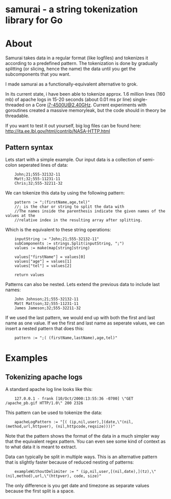 samurai - a string tokenization library for Go
=======

# About
Samurai takes data in a regular format (like logfiles) and tokenizes it according to a predefined pattern. The tokenization is done by gradually splitting (or slicing, hence the name) the data until you get the subcomponents that you want. 

I made samurai as a functionally-equivalent alternative to grok.

In its current state, i have been able to tokenize approx. 1.6 million lines (160 mb) of apache logs in 15-20 seconds (about 0.01 ms pr line) single-threaded on a Core i7-4500U@2.40GHz. Current experiments with goroutines created a massive memoryleak, but the code should in theory be threadable. 

If you want to test it out yourself, big log files can be found here: http://ita.ee.lbl.gov/html/contrib/NASA-HTTP.html

## Pattern syntax
Lets start with a simple example. Our input data is a collection of semi-colon seperated lines of data:

```
	John;21;555-32132-11
	Matt;32;555-11231-11
	Chris;32;555-32211-32
```

We can tokenize this data by using the following pattern:
```
	pattern := ";(firstName,age,tel)"
	//; is the char or string to split the data with
	//The names inside the parenthesis indicate the given names of the values at the
	//relative index in the resulting array after splitting.
```

Which is the equivalent to these string operations:
```
	inputString := "John;21;555-32132-11"
	subComponents := strings.Split(inputString, ";")
	values := make(map[string]string)

	values["firstName"] = values[0]
	values["age"] = values[1]
	values["tel"] = values[2]

	return values
```


Patterns can also be nested. Lets extend the previous data to include last names:
```
	John Johnson;21;555-32132-11
	Matt Mattson;32;555-11231-11
	James Jameson;32;555-32211-32
```

If we used the last pattern, we would end up with both the first and last name as one value. If we the first and last name as seperate values, we can insert a nested pattern that does this:
```
	pattern := ";( (firstName,lastName),age,tel)"
```

# Examples
## Tokenizing apache logs
A standard apache log line looks like this:
```
	127.0.0.1 - frank [10/Oct/2000:13:55:36 -0700] \"GET /apache_pb.gif HTTP/1.0\" 200 2326
```

This pattern can be used to tokenize the data:
```
	apacheLogPattern := "[( (ip,nil,user),](date,\"(nil, (method,url,httpver), (nil,httpcode,reqsize))))"
```
Note that the pattern shows the format of the data in a much simpler way that the equivalent regex pattern. You can even see some kind of context as to what data it is meant to extract.

Data can typically be split in multiple ways. This is an alternative pattern that is slightly faster because of reduced nesting of patterns:
```
	exampleWithoutDelimiter := " (ip,nil,user,[(nil,date),](tz),\"(nil,method),url,\"(httpver), code, size)"
```
The only difference is you get date and timezone as separate values because the first split is a space.
